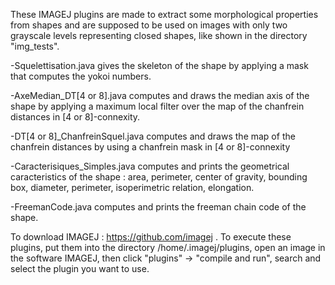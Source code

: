 These IMAGEJ plugins are made to extract some morphological properties from shapes and are supposed to be used on images with only two grayscale levels representing closed shapes, like shown in the directory "img_tests".

-Squelettisation.java gives the skeleton of the shape by applying a mask that computes the yokoi numbers.

-AxeMedian_DT[4 or 8].java computes and draws the median axis of the shape by applying a maximum local filter over the map of the chanfrein distances in [4 or 8]-connexity.

-DT[4 or 8]_ChanfreinSquel.java computes and draws the map of the chanfrein distances by using a chanfrein mask in [4 or 8]-connexity

-Caracterisiques_Simples.java computes and prints the geometrical caracteristics of the shape : area, perimeter, center of gravity, bounding box, diameter, perimeter, isoperimetric relation, elongation.

-FreemanCode.java computes and prints the freeman chain code of the shape.

To download IMAGEJ : https://github.com/imagej .
To execute these plugins, put them into the directory /home/.imagej/plugins, open an image in the software IMAGEJ, then click "plugins" -> "compile and run", search and select the plugin you want to use.
